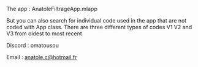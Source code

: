 The app : AnatoleFiltrageApp.mlapp

But you can also search for individual code used in the app that are not coded with App class.
There are three different types of codes V1 V2 and V3 from oldest to most recent

Discord : omatousou

Email : anatole.c@hotmail.fr
